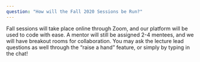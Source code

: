 ```yaml
---
question: "How will the Fall 2020 Sessions be Run?"
---
```


Fall sessions will take place online through Zoom, and our platform will be used to code with ease. A mentor will still be assigned 2-4 mentees, and we will have breakout rooms for collaboration. You may ask the lecture lead questions as well through the “raise a hand” feature, or simply by typing in the chat!


